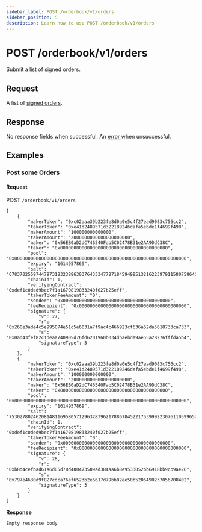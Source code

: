```yaml
---
sidebar_label: POST /orderbook/v1/orders
sidebar_position: 5
description: Learn how to use POST /orderbook/v1/orders
---
```


# POST /orderbook/v1/orders

Submit a list of signed orders.

## Request

A list of [signed orders](../../0x-swap-api/api-references/#signed-order).

## Response

No response fields when successful. An [error ](../../0x-swap-api/api-references/#errors)when unsuccessful.

## Examples

### Post some Orders

#### Request

POST `/orderbook/v1/orders`

```
[
    {
        "makerToken": "0xc02aaa39b223fe8d0a0e5c4f27ead9083c756cc2",
        "takerToken": "0xe41d2489571d322189246dafa5ebde1f4699f498",
        "makerAmount": "100000000000000",
        "takerAmount": "2000000000000000000000",
        "maker": "0x56EB0aD2dC746540Fab5C02478B31e2AA9DdC38C",
        "taker": "0x0000000000000000000000000000000000000000",
        "pool": "0x0000000000000000000000000000000000000000000000000000000000000000",
        "expiry": "1614957869",
        "salt": "6783702559744797318323886303764333477871845949851321622397911580758640049826",
        "chainId": 1,
        "verifyingContract": "0xdef1c0ded9bec7f1a1670819833240f027b25eff",
        "takerTokenFeeAmount": "0",
        "sender": "0x0000000000000000000000000000000000000000",
        "feeRecipient": "0x0000000000000000000000000000000000000000",
        "signature": {
            "v": 27,
            "r": "0x260e3ade4c5e995074e51c5e6031a7f9ac4c466923cf636a52da5618733ca733",
            "s": "0x0ad43fef82c1deaa740905d76fd6201960b034dbaebda9ae55a28276fffda5b4",
            "signatureType": 3
        }
    },
    {
        "makerToken": "0xc02aaa39b223fe8d0a0e5c4f27ead9083c756cc2",
        "takerToken": "0xe41d2489571d322189246dafa5ebde1f4699f498",
        "makerAmount": "100000000000000",
        "takerAmount": "2000000000000000000000",
        "maker": "0x56EB0aD2dC746540Fab5C02478B31e2AA9DdC38C",
        "taker": "0x0000000000000000000000000000000000000000",
        "pool": "0x0000000000000000000000000000000000000000000000000000000000000000",
        "expiry": "1614957869",
        "salt": "75302780246208148116958057129632839621788678452217539992230761105996524515708",
        "chainId": 1,
        "verifyingContract": "0xdef1c0ded9bec7f1a1670819833240f027b25eff",
        "takerTokenFeeAmount": "0",
        "sender": "0x0000000000000000000000000000000000000000",
        "feeRecipient": "0x0000000000000000000000000000000000000000",
        "signature": {
            "v": 28,
            "r": "0xb8d4cefbad61a6d05d78d400473509ad384aa6b8e9533052bb6918bb9cb9ae26",
            "s": "0x797e4630d9f827cdca76ef6523b2e6617d79bb82ee50b5206490237056708402",
            "signatureType": 3
        }
    }
]
```

**Response**

`Empty response body`